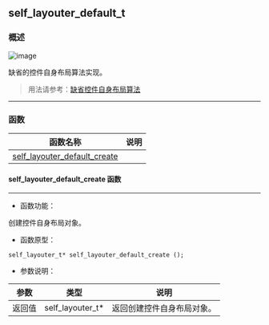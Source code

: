 ## self\_layouter\_default\_t
### 概述
![image](images/self_layouter_default_t_0.png)


 缺省的控件自身布局算法实现。

> 用法请参考：[缺省控件自身布局算法](
https://github.com/zlgopen/awtk/blob/master/docs/self_layouter_default.md)



----------------------------------
### 函数
<p id="self_layouter_default_t_methods">

| 函数名称 | 说明 | 
| -------- | ------------ | 
| <a href="#self_layouter_default_t_self_layouter_default_create">self\_layouter\_default\_create</a> |  |
#### self\_layouter\_default\_create 函数
-----------------------

* 函数功能：

> <p id="self_layouter_default_t_self_layouter_default_create">
 创建控件自身布局对象。





* 函数原型：

```
self_layouter_t* self_layouter_default_create ();
```

* 参数说明：

| 参数 | 类型 | 说明 |
| -------- | ----- | --------- |
| 返回值 | self\_layouter\_t* | 返回创建控件自身布局对象。 |

